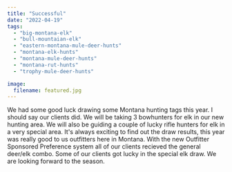 ```yaml
---
title: "Successful"
date: "2022-04-19"
tags: 
  - "big-montana-elk"
  - "bull-mountaian-elk"
  - "eastern-montana-mule-deer-hunts"
  - "montana-elk-hunts"
  - "montana-mule-deer-hunts"
  - "montana-rut-hunts"
  - "trophy-mule-deer-hunts"

image:
  filename: featured.jpg
---
```


We had some good luck drawing some Montana hunting tags this year. I should say our clients did. We will be taking 3 bowhunters for elk in our new hunting area. We will also be guiding a couple of lucky rifle hunters for elk in a very special area. It's always exciting to find out the draw results, this year was really good to us outfitters here in Montana. With the new Outfitter Sponsored Preference system all of our clients recieved the general deer/elk combo. Some of our clients got lucky in the special elk draw. We are looking forward to the season.
